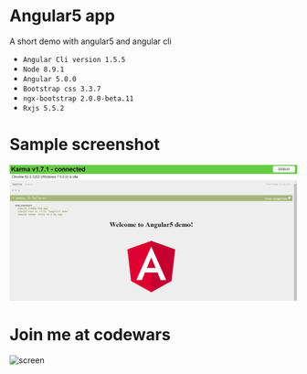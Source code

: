 # Angular5 app
A short demo with angular5 and angular cli
- `Angular Cli version 1.5.5`
- `Node 8.9.1`
- `Angular 5.0.0`
- `Bootstrap css 3.3.7`
- `ngx-bootstrap 2.0.0-beta.11`
- `Rxjs 5.5.2`

# Sample screenshot

![screen](https://github.com/Niladri24dutta/Angular5-app/blob/master/karma.JPG)

# Join me at codewars
![screen](https://www.codewars.com/users/Niladri24dutta/badges/small)
